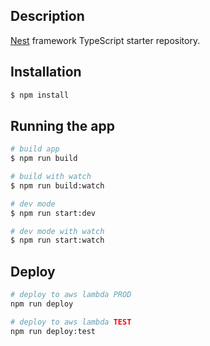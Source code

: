 ## Description

[Nest](https://github.com/nestjs/nest) framework TypeScript starter repository.

## Installation

```bash
$ npm install
```

## Running the app

```bash
# build app
$ npm run build

# build with watch
$ npm run build:watch

# dev mode
$ npm run start:dev

# dev mode with watch
$ npm run start:watch
```

## Deploy

```bash
# deploy to aws lambda PROD
npm run deploy

# deploy to aws lambda TEST
npm run deploy:test
```
